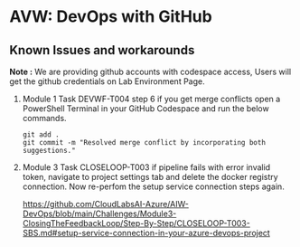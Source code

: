# AVW: DevOps with GitHub

## Known Issues and workarounds 

**Note :** We are providing github accounts with codespace access, Users will get the github credentials on Lab Environment Page.

1. Module 1 Task DEVWF-T004 step 6 if you get merge conflicts open a PowerShell Terminal in your GitHub Codespace and run the below commands.

   ```
   git add .
   git commit -m "Resolved merge conflict by incorporating both suggestions."
   ```
   
2. Module 3 Task CLOSELOOP-T003 if pipeline fails with error invalid token, navigate to project settings tab and delete the docker registry connection. Now re-perfom the setup service connection steps again.

   https://github.com/CloudLabsAI-Azure/AIW-DevOps/blob/main/Challenges/Module3-ClosingTheFeedbackLoop/Step-By-Step/CLOSELOOP-T003-SBS.md#setup-service-connection-in-your-azure-devops-project
